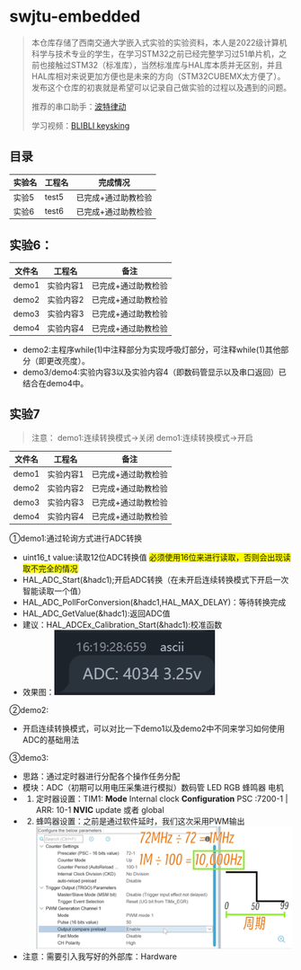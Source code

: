# swjtu-embedded
>本仓库存储了西南交通大学嵌入式实验的实验资料，本人是2022级计算机科学与技术专业的学生，在学习STM32之前已经完整学习过51单片机，之前也接触过STM32（标准库），当然标准库与HAL库本质并无区别，并且HAL库相对来说更加方便也是未来的方向（STM32CUBEMX太方便了）。发布这个仓库的初衷就是希望可以记录自己做实验的过程以及遇到的问题。
>
>推荐的串口助手：[波特律动](https://serial.baud-dance.com/)
>
>学习视频：[BLIBLI keysking](https://space.bilibili.com/6100925)
>
>
## 目录
| 实验名 | 工程名 | 完成情况 |
|-------|-------|-------|
| 实验5 | test5 | 已完成+通过助教检验 |
| 实验6 | test6 | 已完成+通过助教检验 |
## 实验6：
| 文件名 | 工程名 | 备注 |
|-------|-------|-------|
| demo1 | 实验内容1 | 已完成+通过助教检验 |
| demo2 | 实验内容2 | 已完成+通过助教检验 |
| demo3 | 实验内容3 | 已完成+通过助教检验 |
| demo4 | 实验内容4 | 已完成+通过助教检验 |
* demo2:主程序while(1)中注释部分为实现呼吸灯部分，可注释while(1)其他部分（即更改亮度）。
* demo3/demo4:实验内容3以及实验内容4（即数码管显示以及串口返回）已结合在demo4中。

## 实验7
>注意：
>demo1:连续转换模式->关闭
>demo1:连续转换模式->开启

| 文件名 | 工程名 | 备注 |
|-------|-------|-------|
| demo1 | 实验内容1 | 已完成+通过助教检验 |
| demo2 | 实验内容2 | 已完成+通过助教检验 |
| demo3 | 实验内容3 | 已完成+通过助教检验 |
| demo4 | 实验内容4 | 已完成+通过助教检验 |

①demo1:通过轮询方式进行ADC转换
* uint16_t value:读取12位ADC转换值 <span style = "background-color : yellow">必须使用16位来进行读取，否则会出现读取不完全的情况</span>
* HAL_ADC_Start(&hadc1);开启ADC转换（在未开启连续转换模式下开启一次智能读取一个值）
* HAL_ADC_PollForConversion(&hadc1,HAL_MAX_DELAY)：等待转换完成
* HAL_ADC_GetValue(&hadc1):返回ADC值
* 建议：HAL_ADCEx_Calibration_Start(&hadc1):校准函数
* 效果图：![alt text](./assests/ADC1.png)

②demo2:
* 开启连续转换模式，可以对比一下demo1以及demo2中不同来学习如何使用ADC的基础用法


③demo3:
* 思路：通过定时器进行分配各个操作任务分配
* 模块：ADC（初期可以用电压采集进行模拟）数码管 LED RGB 蜂鸣器 电机
* 1. 定时器设置：TIM1: **Mode** Internal clock  **Configuration** PSC :7200-1  |  ARR: 10-1  **NVIC** update 或者 global 
* 2. 蜂鸣器设置：之前是通过软件延时，我们这次采用PWM输出 ![配置图](image.png)
* 注意：需要引入我写好的外部库：Hardware


